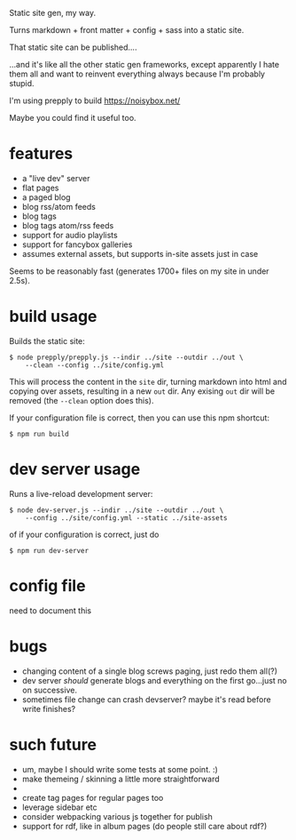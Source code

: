 Static site gen, my way.

Turns markdown + front matter + config + sass into a static site.

That static site can be published....

...and it's like all the other static gen frameworks, except apparently I hate them all
and want to reinvent everything always because I'm probably stupid.

I'm using prepply to build https://noisybox.net/

Maybe you could find it useful too.

# features

* a "live dev" server
* flat pages
* a paged blog
* blog rss/atom feeds
* blog tags
* blog tags atom/rss feeds
* support for audio playlists
* support for fancybox galleries
* assumes external assets, but supports in-site assets just in case

Seems to be reasonably fast (generates 1700+ files on my site in under 2.5s).

# build usage

Builds the static site:

```
$ node prepply/prepply.js --indir ../site --outdir ../out \
    --clean --config ../site/config.yml
```

This will process the content in the `site` dir, turning markdown into
html and copying over assets, resulting in a new `out` dir.  Any exising `out` dir
will be removed (the `--clean` option does this).

If your configuration file is correct, then you can use this npm shortcut:
```
$ npm run build
```

# dev server usage

Runs a live-reload development server:

```
$ node dev-server.js --indir ../site --outdir ../out \
    --config ../site/config.yml --static ../site-assets
```

of if your configuration is correct, just do
```
$ npm run dev-server
```

# config file

need to document this

# bugs

* changing content of a single blog screws paging, just redo them all(?)
* dev server _should_ generate blogs and everything on the first go...just no on successive.
* sometimes file change can crash devserver? maybe it's read before write finishes?

# such future

* um, maybe I should write some tests at some point. :)
* make themeing / skinning a little more straightforward
*
* create tag pages for regular pages too
* leverage sidebar etc
* consider webpacking various js together for publish
* support for rdf, like in album pages (do people still care about rdf?)
